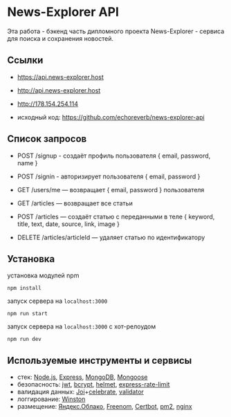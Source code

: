 # News-Explorer API

Эта работа - бэкенд часть дипломного проекта News-Explorer - сервиса для поиска и сохранения новостей.

## Ссылки

- https://api.news-explorer.host
- http://api.news-explorer.host
- http://178.154.254.114

- исходный код: https://github.com/echoreverb/news-explorer-api

## Список запросов

- POST /signup - создаёт профиль пользователя { email, password, name }
- POST /signin - авторизирует пользователя { email, password }


- GET /users/me — возвращает { email, password } пользователя



- GET /articles — возвращает все статьи
- POST /articles — создаёт статью с переданными в теле { keyword, title, text, date, source, link, image }
- DELETE /articles/articleId — удаляет статью по идентификатору

## Установка

установка модулей npm

```shell
npm install
```

запуск сервера на `localhost:3000`

```shell
npm run start
```

запуск сервера на `localhost:3000` c хот-релоудом

```shell
npm run dev
```

## Используемые инструменты и сервисы

- стек: [Node.js](https://nodejs.org), [Express](https://expressjs.com), [MongoDB](https://www.mongodb.com), [Mongoose](https://mongoosejs.com)
- безопасность: [jwt](https://www.npmjs.com/package/jsonwebtoken), [bcrypt](https://www.npmjs.com/package/bcrypt), [helmet](https://helmetjs.github.io), [express-rate-limit](https://www.npmjs.com/package/express-rate-limit)
- валидация данных: [Joi](https://hapi.dev/module/joi/)+[celebrate](https://github.com/arb/celebrate), [validator](https://www.npmjs.com/package/validator)
- логгирование: [Winston](https://www.npmjs.com/package/winston)
- размещение: [Яндекс.Облако](https://cloud.yandex.ru/), [Freenom](https://www.freenom.com), [Certbot](https://certbot.eff.org/), [pm2](https://pm2.keymetrics.io), [nginx](https://nginx.org)

